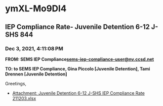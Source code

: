 # ymXL-Mo9Dl4
## IEP Compliance Rate- Juvenile Detention 6-12 J-SHS 844
### Dec 3, 2021, 4:11:08 PM
**FROM: SEMS IEP Compliance<sems-iep-compliance-user@nv.ccsd.net>**

**TO: to SEMS IEP Compliance, Gina Piccolo [Juvenile Detention], Tami Drennen [Juvenile Detention]**


Greetings,  





* [Attachment: Juvenile Detention 6-12 J-SHS IEP Compliance Rate 211203.xlsx](ymXL-Mo9Dl4-attachment-1.xlsx)
